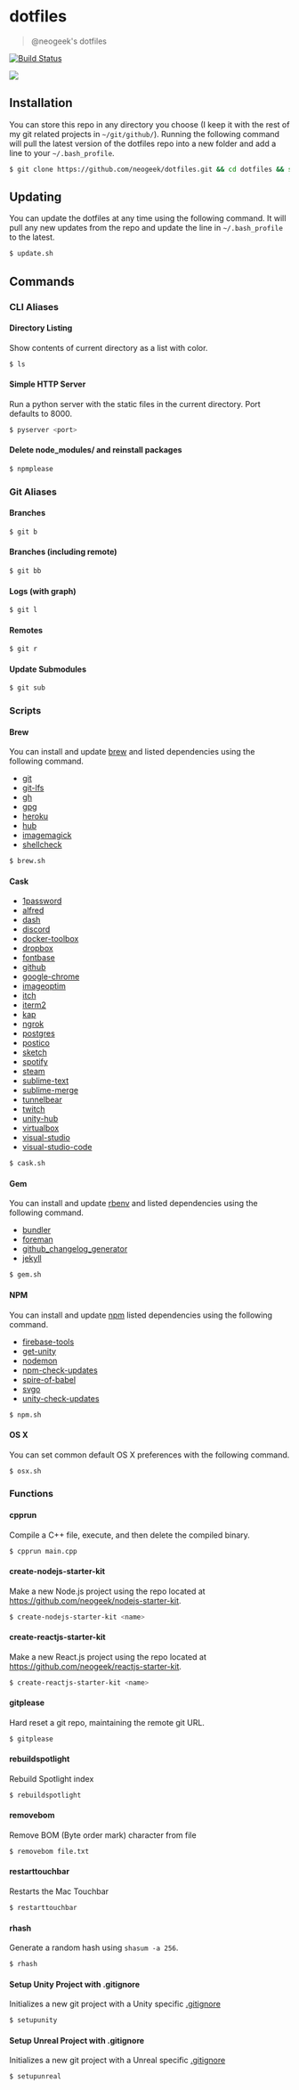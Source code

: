 # dotfiles

> @neogeek's dotfiles

[![Build Status](https://travis-ci.org/neogeek/dotfiles.svg?branch=master)](https://travis-ci.org/neogeek/dotfiles)

![](screenshot.png)

## Installation

You can store this repo in any directory you choose (I keep it with the rest of my git related projects in `~/git/github/`). Running the following command will pull the latest version of the dotfiles repo into a new folder and add a line to your `~/.bash_profile`.

```bash
$ git clone https://github.com/neogeek/dotfiles.git && cd dotfiles && source bootstrap.sh
```

## Updating

You can update the dotfiles at any time using the following command. It will pull any new updates from the repo and update the line in `~/.bash_profile` to the latest.

```bash
$ update.sh
```

## Commands

### CLI Aliases

#### Directory Listing

Show contents of current directory as a list with color.

```bash
$ ls
```

#### Simple HTTP Server

Run a python server with the static files in the current directory. Port defaults to 8000.

```bash
$ pyserver <port>
```

#### Delete node_modules/ and reinstall packages

```bash
$ npmplease
```

### Git Aliases

#### Branches

```bash
$ git b
```

#### Branches (including remote)

```bash
$ git bb
```

#### Logs (with graph)

```bash
$ git l
```

#### Remotes

```bash
$ git r
```

#### Update Submodules

```bash
$ git sub
```

### Scripts

#### Brew

You can install and update [brew](http://brew.sh) and listed dependencies using the following command.

-   [git](https://git-scm.com/)
-   [git-lfs](https://git-lfs.github.com/)
-   [gh](https://cli.github.com/)
-   [gpg](https://help.github.com/categories/gpg/)
-   [heroku](https://toolbelt.heroku.com/standalone)
-   [hub](https://hub.github.com/)
-   [imagemagick](http://www.imagemagick.org/script/index.php)
-   [shellcheck](https://github.com/koalaman/shellcheck)

```bash
$ brew.sh
```

#### Cask

-   [1password](https://www.1password.com/)
-   [alfred](https://www.alfredapp.com/)
-   [dash](https://kapeli.com/dash)
-   [discord](https://discordapp.com/)
-   [docker-toolbox](https://docs.docker.com/docker-for-mac/)
-   [dropbox](https://www.dropbox.com/)
-   [fontbase](http://fontba.se/)
-   [github](https://desktop.github.com/)
-   [google-chrome](https://www.google.com/chrome/)
-   [imageoptim](https://imageoptim.com/mac)
-   [itch](https://itch.io/)
-   [iterm2](https://www.iterm2.com/)
-   [kap](https://github.com/wulkano/kap)
-   [ngrok](https://ngrok.com/)
-   [postgres](https://postgresapp.com/)
-   [postico](https://eggerapps.at/postico/)
-   [sketch](https://www.sketchapp.com/)
-   [spotify](https://www.spotify.com/us/)
-   [steam](http://store.steampowered.com/)
-   [sublime-text](https://www.sublimetext.com/)
-   [sublime-merge](https://www.sublimemerge.com/)
-   [tunnelbear](https://www.tunnelbear.com/)
-   [twitch](https://www.twitch.tv/)
-   [unity-hub](https://blogs.unity3d.com/2018/01/24/streamline-your-workflow-introducing-unity-hub-beta/)
-   [virtualbox](https://www.virtualbox.org/)
-   [visual-studio](https://visualstudio.com/)
-   [visual-studio-code](https://code.visualstudio.com/)

```bash
$ cask.sh
```

#### Gem

You can install and update [rbenv](https://github.com/sstephenson/rbenv) and listed dependencies using the following command.

-   [bundler](http://bundler.io)
-   [foreman](http://ddollar.github.io/foreman/)
-   [github_changelog_generator](https://github.com/github-changelog-generator/github-changelog-generator)
-   [jekyll](http://jekyllrb.com)

```bash
$ gem.sh
```

#### NPM

You can install and update [npm](https://www.npmjs.com) listed dependencies using the following command.

-   [firebase-tools](https://www.firebase.com/)
-   [get-unity](https://github.com/neogeek/get-unity)
-   [nodemon](https://github.com/remy/nodemon)
-   [npm-check-updates](https://github.com/tjunnone/npm-check-updates)
-   [spire-of-babel](https://github.com/neogeek/spire-of-babel)
-   [svgo](https://github.com/svg/svgo)
-   [unity-check-updates](https://github.com/neogeek/unity-check-updates)

```bash
$ npm.sh
```

#### OS X

You can set common default OS X preferences with the following command.

```bash
$ osx.sh
```

### Functions

#### cpprun

Compile a C++ file, execute, and then delete the compiled binary.

```bash
$ cpprun main.cpp
```

#### create-nodejs-starter-kit

Make a new Node.js project using the repo located at <https://github.com/neogeek/nodejs-starter-kit>.

```bash
$ create-nodejs-starter-kit <name>
```

#### create-reactjs-starter-kit

Make a new React.js project using the repo located at <https://github.com/neogeek/reactjs-starter-kit>.

```bash
$ create-reactjs-starter-kit <name>
```

#### gitplease

Hard reset a git repo, maintaining the remote git URL.

```bash
$ gitplease
```

#### rebuildspotlight

Rebuild Spotlight index

```bash
$ rebuildspotlight
```

#### removebom

Remove BOM (Byte order mark) character from file

```bash
$ removebom file.txt
```

#### restarttouchbar

Restarts the Mac Touchbar

```bash
$ restarttouchbar
```

#### rhash

Generate a random hash using `shasum -a 256`.

```bash
$ rhash
```

#### Setup Unity Project with .gitignore

Initializes a new git project with a Unity specific [.gitignore](https://raw.githubusercontent.com/github/gitignore/master/Unity.gitignore)

```bash
$ setupunity
```

#### Setup Unreal Project with .gitignore

Initializes a new git project with a Unreal specific [.gitignore](https://raw.githubusercontent.com/github/gitignore/master/Unreal.gitignore)

```bash
$ setupunreal
```
